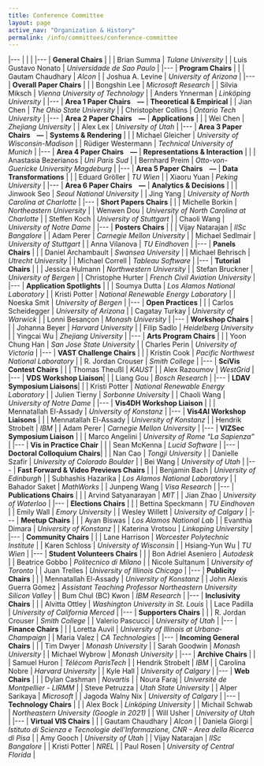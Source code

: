 ```yaml
---
title: Conference Committee
layout: page
active_nav: "Organization & History"
permalink: /info/committees/conference-committee
---
```


|---
| | |
|---
| **General Chairs** | |
| Brian Summa | *Tulane University* |
| Luis Gustavo Nonato | *Universidade de Sao Paulo* |
|---
| **Program Chairs** | |
| Gautam Chaudhary | *Alcon* |
| Joshua A. Levine | *University of Arizona* |
|---
| **Overall Paper Chairs** | |
| Bongshin Lee | *Microsoft Research* |
| Silvia Miksch | *Vienna University of Technology* |
| Anders Ynnerman | *Linköping University* |
|---
| **Area 1 Paper Chairs &nbsp;&nbsp;&nbsp;—** | **Theoretical & Empirical** |
| Jian Chen | *The Ohio State University* |
| Christopher Collins | *Ontario Tech University* |
|---
| **Area 2 Paper Chairs &nbsp;&nbsp;&nbsp;—** | **Applications** | |
| Wei Chen | *Zhejiang University* |
| Alex Lex | *University of Utah* |
|---
| **Area 3 Paper Chairs &nbsp;&nbsp;&nbsp;—** | **Systems & Rendering** | |
| Michael Gleicher | *University of Wisconsin-Madison* |
| Rüdiger Westermann | *Technical University of Munich* |
|---
| **Area 4 Paper Chairs &nbsp;&nbsp;&nbsp;—** | **Representations & Interaction** | |
| Anastasia Bezerianos | *Uni Paris Sud* |
| Bernhard Preim | *Otto-von-Guericke University Magdeburg* |
|---
| **Area 5 Paper Chairs &nbsp;&nbsp;&nbsp;—** | **Data Transformations** | |
| Eduard Gröller | *TU Wien* |
| Xiaoru Yuan | *Peking University* |
|---
| **Area 6 Paper Chairs &nbsp;&nbsp;&nbsp;—** | **Analytics & Decisions** | |
| Jinwook Seo | *Seoul National University* |
| Jing Yang | *University of North Carolina at Charlotte* |
|---
| **Short Papers Chairs** | |
| Michelle Borkin | *Northeastern University* |
| Wenwen Dou | *University of North Carolina at Charlotte* |
| Steffen Koch | *University of Stuttgart* |
| Chaoli Wang | *University of Notre Dame* |
|---
| **Posters Chairs** | |
| Vijay Natarajan | *IISc Bangalore* |
| Adam Perer | *Carnegie Mellon University* |
| Michael Sedlmair | *University of Stuttgart* |
| Anna Vilanova | *TU Eindhoven* |
|---
| **Panels Chairs** | |
| Daniel Archambault | *Swansea University* |
| Michael Behrisch | *Utrecht University* |
| Michael Correll | *Tableau Software* |
|---
| **Tutorial Chairs** | |
| Jessica Hulmann | *Northwestern University* |
| Stefan Bruckner | *University of Bergen* |
| Christophe Hurter | *French Civil Aviation University* |
|---
| **Application Spotlights** | |
| Soumya Dutta | *Los Alamos National Laboratory* |
| Kristi Potter | *National Renewable Energy Laboratory* |
| Noeska Smit | *University of Bergen* |
|---
| **Open Practices** | |
| Carlos Scheidegger | *University of Arizona* |
| Cagatay Turkay | *University of Warwick* |
| Lonni Besançon | *Monash University* |
|---
| **Workshop Chairs** | |
| Johanna Beyer | *Harvard University* |
| Filip Sadlo | *Heidelberg University* |
| Yingcai Wu | *Zhejiang University* |
|---
| **Arts Program Chairs** | |
| Yoon Chung Han | *San Jose State University* |
| Charles Perin | *University of Victoria* |
|---
| **VAST Challenge Chairs** | |
| Kristin Cook | *Pacific Northwest National Laboratory* |
| R. Jordan Crouser | *Smith College* |
|---
| **SciVis Contest Chairs** | |
| Thomas Theußl | *KAUST* |
| Alex Razoumov | *WestGrid* |
|---
| **VDS Workshop Liaison**| |
| Liang Gou | *Bosch Research* |
|---
| **LDAV Symposium Liaisons**| |
| Kristi Potter | *National Renewable Energy Laboratory* |
| Julien Tierny | *Sorbonne University* |
| Chaoli Wang | *University of Notre Dame* |
|---
| **Vis4DH Workshop Liaison** | |
| Mennatallah El-Assady | *University of Konstanz* |
|---
| **Vis4AI Workshop Liaisons** | |
| Mennatallah El-Assady | *University of Konstanz* |
| Hendrik Strobelt | *IBM* |
| Adam Perer | *Carnegie Mellon University* |
|---
| **VIZSec Symposium Liaison** | |
| Marco Angelini | *University of Rome “La Sapienza”* |
|---
| **Vis in Practice Chair** | |
| Sean McKenna | *Lucid Software* |
|---
| **Doctoral Colloquium Chairs**| |
| Nan Cao | *Tongji University* |
| Danielle Szafir | *University of Colorado Boulder* |
| Bei Wang | *University of Utah* |
|---
| **Fast Forward & Video Previews Chairs** | |
| Benjamin Bach | *University of Edinburgh* |
| Subhashis Hazarika | *Los Alamos National Laboratory* |
| Bahador Saket | *MathWorks* |
| Junpeng Wang | *Visa Research* |
|---
| **Publications Chairs** | |
| Arvind Satyanarayan | *MIT* |
| Jian Zhao | *University of Waterloo* |
|---
| **Elections Chairs** | |
| Bettina Speckmann | *TU Eindhoven* |
| Emily Wall | *Emory University* |
| Wesley Willett | *University of Calgary* |
|---
| **Meetup Chairs** | |
| Ayan Biswas | *Los Alamos National Lab* |
| Evanthia Dimara | *University of Konstanz* |
| Katerina Vrotsou | *Linkoping University* |
|---
| **Community Chairs** | |
| Lane Harrison | *Worcester Polytechnic Institute* |
| Karen Schloss | *University of Wisconsin* |
| Hsiang-Yun Wu | *TU Wien* |
|---
| **Student Volunteers Chairs** | |
| Bon Adriel Aseniero | *Autodesk* |
| Beatrice Gobbo | *Politecnico di Milano* |
| Nicole Sultanum | *University of Toronto* |
| Juan Trelles | *University of Illinois Chicago* |
|---
| **Publicity Chairs** | |
| Mennatallah El-Assady | *University of Konstanz* |
| John Alexis Guerra Gómez | *Assistant Teaching Professor Northeastern University Silicon Valley* |
| Bum Chul (BC) Kwon | *IBM Research* |
|---
| **Inclusivity Chairs** | |
| Alvitta Ottley | *Washington University in St. Louis* |
| Lace Padilla | *University of California Merced* |
|---
| **Supporters Chairs** | |
| R. Jordan Crouser | *Smith College* |
| Valerio Pascucci | *University of Utah* |
|---
| **Finance Chairs** | |
| Loretta Auvil | *University of Illinois at Urbana-Champaign* |
| Maria Valez | *CA Technologies* |
|---
| **Incoming General Chairs** | |
| Tim Dwyer | *Monash University* |
| Sarah Goodwin | *Monash University* |
| Michael Wybrow | *Monash University* |
|---
| **Archive Chairs** | |
| Samuel Huron | *Télécom ParisTech* |
| Hendrik Strobelt | *IBM* |
| Carolina Nobre | *Harvard University* |
| Kyle Hall | *University of Calgary* |
|---
| **Web Chairs** | |
| Dylan Cashman | *Novartis* |
| Noura Faraj | *Université de Montpellier - LIRMM* |
| Steve Petruzza | *Utah State University* |
| Alper Sarikaya | *Microsoft* |
| Jagoda Walny Nix | *University of Calgary* |
|---
| **Technology Chairs** | |
| Alex Bock | *Linköping University* |
| Michail Schwab | *Northeastern University (Google in 2021)* |
| Will Usher | *University of Utah* |
|---
| **Virtual VIS Chairs** | |
| Gautam Chaudhary | *Alcon* |
| Daniela Giorgi | *Istituto di Scienza e Tecnologie dell'Informazione, CNR - Area della Ricerca di Pisa* |
| Amy Gooch | *University of Utah* |
| Vijay Natarajan | *IISc Bangalore* |
| Kristi Potter | *NREL* |
| Paul Rosen | *University of Central Florida* |
